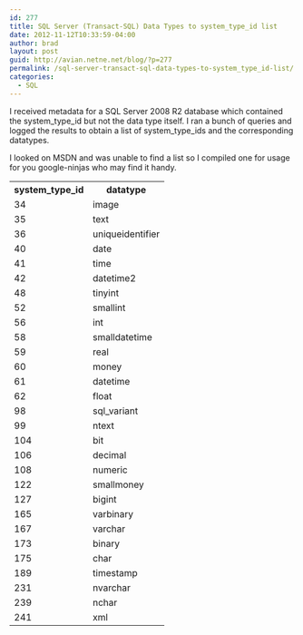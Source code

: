 ```yaml
---
id: 277
title: SQL Server (Transact-SQL) Data Types to system_type_id list
date: 2012-11-12T10:33:59-04:00
author: brad
layout: post
guid: http://avian.netne.net/blog/?p=277
permalink: /sql-server-transact-sql-data-types-to-system_type_id-list/
categories:
  - SQL
---
```

I received metadata for a SQL Server 2008 R2 database which contained the system\_type\_id but not the data type itself. I ran a bunch of queries and logged the results to obtain a list of system\_type\_ids and the corresponding datatypes.

I looked on MSDN and was unable to find a list so I compiled one for usage for you google-ninjas who may find it handy.

<table>
<tbody>
<tr>
<th>system_type_id</th>
<th>datatype</th>
</tr>
<tr>
<td>34</td>
<td>image</td>
</tr>
<tr>
<td>35</td>
<td>text</td>
</tr>
<tr>
<td>36</td>
<td>uniqueidentifier</td>
</tr>
<tr>
<td>40</td>
<td>date</td>
</tr>
<tr>
<td>41</td>
<td>time</td>
</tr>
<tr>
<td>42</td>
<td>datetime2</td>
</tr>
<tr>
<td>48</td>
<td>tinyint</td>
</tr>
<tr>
<td>52</td>
<td>smallint</td>
</tr>
<tr>
<td>56</td>
<td>int</td>
</tr>
<tr>
<td>58</td>
<td>smalldatetime</td>
</tr>
<tr>
<td>59</td>
<td>real</td>
</tr>
<tr>
<td>60</td>
<td>money</td>
</tr>
<tr>
<td>61</td>
<td>datetime</td>
</tr>
<tr>
<td>62</td>
<td>float</td>
</tr>
<tr>
<td>98</td>
<td>sql_variant</td>
</tr>
<tr>
<td>99</td>
<td>ntext</td>
</tr>
<tr>
<td>104</td>
<td>bit</td>
</tr>
<tr>
<td>106</td>
<td>decimal</td>
</tr>
<tr>
<td>108</td>
<td>numeric</td>
</tr>
<tr>
<td>122</td>
<td>smallmoney</td>
</tr>
<tr>
<td>127</td>
<td>bigint</td>
</tr>
<tr>
<td>165</td>
<td>varbinary</td>
</tr>
<tr>
<td>167</td>
<td>varchar</td>
</tr>
<tr>
<td>173</td>
<td>binary</td>
</tr>
<tr>
<td>175</td>
<td>char</td>
</tr>
<tr>
<td>189</td>
<td>timestamp</td>
</tr>
<tr>
<td>231</td>
<td>nvarchar</td>
</tr>
<tr>
<td>239</td>
<td>nchar</td>
</tr>
<tr>
<td>241</td>
<td>xml</td>
</tr>
</tbody>
</table>

